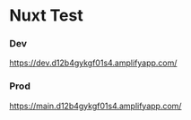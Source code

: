 # Nuxt Test

### Dev
https://dev.d12b4gykgf01s4.amplifyapp.com/


### Prod

https://main.d12b4gykgf01s4.amplifyapp.com/